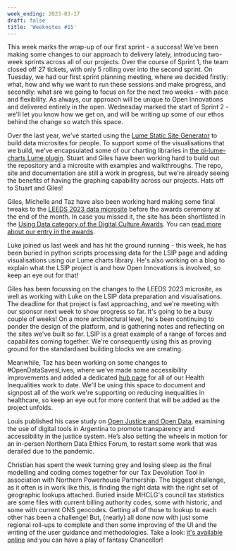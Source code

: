 ```yaml
---
week_ending: 2023-03-17
draft: false
title: 'Weeknotes #15'
---
```


This week marks the wrap-up of our first sprint - a success! We've been making some changes to our approach to delivery lately, introducing two-week sprints across all of our projects. Over the course of Sprint 1, the team closed off 27 tickets, with only 5 rolling over into the second sprint. On Tuesday, we had our first sprint planning meeting, where we decided firstly: what, how and why we want to run these sessions and make progress, and secondly: what are we going to focus on for the next two weeks - with pace and flexibility. As always, our approach will be unique to Open Innovations and delivered entirely in the open. Wednesday marked the start of Sprint 2 - we'll let you know how we get on, and will be writing up some of our ethos behind the change so watch this space.

Over the last year, we've started using the [Lume Static Site Generator](https://lume.land/) to build data microsites for people. To support some of the visualisations that we build, we've encapsulated some of our charting libraries in [the oi-lume-charts Lume plugin](https://github.com/open-innovations/oi-lume-charts). Stuart and Giles have been working hard to build out the repository and a microsite with examples and walkthroughs. The repo, site and documentation are still a work in progress, but we're already seeing the benefits of having the graphing capability across our projects. Hats off to Stuart and Giles!

Giles, Michelle and Taz have also been working hard making some final tweaks to the [LEEDS 2023 data microsite](https://data.leeds2023.co.uk) before the awards ceremony at the end of the month. In case you missed it, the site has been shortlisted in the [Using Data category of the Digital Culture Awards](https://digitalculturenetwork.org.uk/awards/2023-using-data/). You can [read more about our entry in the awards](https://zealous.co/digitalculturenetwork/opportunity/Using-Data/round-2/fionayoung/LEEDS-2023-Data-Microsite/).

Luke joined us last week and has hit the ground running - this week, he has been buried in python scripts processing data for the LSIP page and adding visualisations using our Lume charts library. He's also working on a blog to explain what the LSIP project is and how Open Innovations is involved, so keep an eye out for that!

Giles has been focussing on the changes to the LEEDS 2023 microsite, as well as working with Luke on the LSIP data preparation and visualisations. The deadline for that project is fast approaching, and we're meeting with our sponsor next week to show progress so far. It's going to be a busy couple of weeks! On a more architectural level, he's been continuing to ponder the design of the platform, and is gathering notes and reflecting on the sites we've built so far. LSIP is a great example of a range of forces and capabilites coming together. We're consequently using this as proving ground for the standardised building blocks we are creating.

Meanwhile, Taz has been working on some changes to #OpenDataSavesLives, where we've made some accessibility improvements and added a dedicated [hub page](https://opendatasaveslives.org/projects/health-inequalities/) for all of our Health Inequalities work to date. We'll be using this space to document and signpost all of the work we're supporting on reducing inequalities in healthcare, so keep an eye out for more content that will be added as the project unfolds. 

Louis published his case study on [Open Justice and Open Data](https://open-innovations.org/blog/2023-03-13-open-justice-in-argentina-a-case-study-), examining the use of digital tools in Argentina to promote transparency and accessibility in the justice system. He’s also setting the wheels in motion for an in-person Northern Data Ethics Forum, to restart some work that was derailed due to the pandemic. 

Christian has spent the week turning grey and losing sleep as the final modelling and coding comes together for our Tax Devolution Tool in association with Northern Powerhouse Partnership. The biggest challenge, as it often is in work like this, is finding the right data with the right set of geographic lookups attached. Buried inside MHCLG's council tax statistics are some files with current billing authority codes, some with historic, and some with current ONS geocodes. Getting all of those to lookup to each other has been a challenge! But, (nearly) all done now with just some regional roll-ups to complete and then some improving of the UI and the writing of the user guidance and methodologies. Take a look: [it's available online](https://economic-analytics.shinyapps.io/Tax-Devolution) and you can have a play of fantasy Chancellor!
